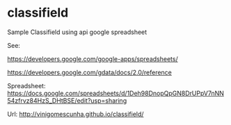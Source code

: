 # classifield

Sample Classifield using api google spreadsheet

See:

https://developers.google.com/google-apps/spreadsheets/

https://developers.google.com/gdata/docs/2.0/reference

Spreadsheet: 
https://docs.google.com/spreadsheets/d/1Deh98DnopQpGN8DrUPpV7nNN54zfrvz84HzS_DHtBSE/edit?usp=sharing

Url:
http://vinigomescunha.github.io/classifield/

